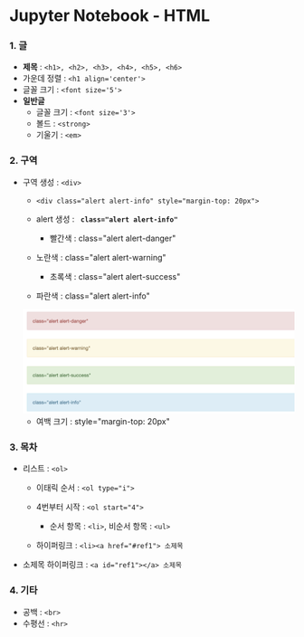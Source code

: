 # Jupyter Notebook - HTML

### 1. 글

- **제목** : `<h1>, <h2>, <h3>, <h4>, <h5>, <h6>`
- 가운데 정렬 : `<h1 align='center'>`
- 글꼴 크기 : `<font size='5'>` 
- **일반글**
  - 글꼴 크기 : `<font size='3'>`
  - 볼드 : `<strong>`
  - 기울기 :  `<em>`



### 2. 구역

- 구역  생성 : `<div>`

  - `<div class="alert alert-info" style="margin-top: 20px">` 

  - alert 생성 : **` class="alert alert-info"`**

    - 빨간색 : class="alert alert-danger"
  - 노란색 : class="alert alert-warning"
    - 초록색 : class="alert alert-success"
  - 파란색 : class="alert alert-info"
    

  <img src="./image/alert-color.png" alt="title" style="zoom:50%;" />

  - 여백 크기 : style="margin-top: 20px"

  

### 3. 목차

- 리스트 : `<ol>`

  - 이태릭 순서 : `<ol type="i">`
  - 4번부터 시작 : `<ol start="4">`
    - 순서 항목 : `<li>`, 비순서 항목 : `<ul>`

  - 하이퍼링크 : `<li><a href="#ref1"> 소제목`

- 소제목 하이퍼링크 : `<a id="ref1"></a> 소제목`



### 4. 기타

- 공백 : `<br>`
- 수평선 : `<hr>`

  
